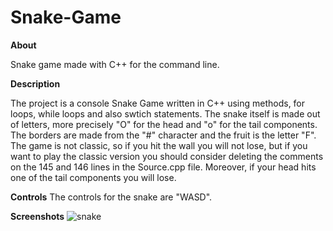 # Snake-Game

**About**

Snake game made with C++ for the command line.

**Description**

The project is a console Snake Game written in C++ using methods, for loops, while loops and also swtich statements. The snake itself is made out of letters, more precisely "O" for the head and "o" for the tail components. The borders are made from the "#" character and the fruit is the letter "F". The game is not classic, so if you hit the wall you will not lose, but if you want to play the classic version you should consider deleting the comments on the 145 and 146 lines in the Source.cpp file. Moreover, if your head hits one of the tail components you will lose.

**Controls**
The controls for the snake are "WASD".

**Screenshots**
![snake](https://user-images.githubusercontent.com/100527261/158469754-c9eb1d5f-fd4b-49b6-a206-a725e0558fee.png)



